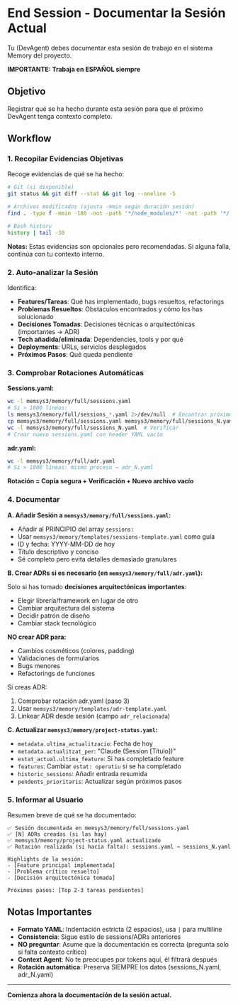 # End Session - Documentar la Sesión Actual

Tu (DevAgent) debes documentar esta sesión de trabajo en el sistema Memory del proyecto.

**IMPORTANTE: Trabaja en ESPAÑOL siempre**

## Objetivo

Registrar qué se ha hecho durante esta sesión para que el próximo DevAgent tenga contexto completo.

## Workflow

### 1. Recopilar Evidencias Objetivas

Recoge evidencias de qué se ha hecho:

```bash
# Git (si disponible)
git status && git diff --stat && git log --oneline -5

# Archivos modificados (ajusta -mmin según duración sesión)
find . -type f -mmin -180 -not -path '*/node_modules/*' -not -path '*/.git/*' -not -path '*/dist/*'

# Bash history
history | tail -30
```

**Notas:** Estas evidencias son opcionales pero recomendadas. Si alguna falla, continúa con tu contexto interno.

### 2. Auto-analizar la Sesión

Identifica:
- **Features/Tareas**: Qué has implementado, bugs resueltos, refactorings
- **Problemas Resueltos**: Obstáculos encontrados y cómo los has solucionado
- **Decisiones Tomadas**: Decisiones técnicas o arquitectónicas (importantes → ADR)
- **Tech añadida/eliminada**: Dependencies, tools y por qué
- **Deployments**: URLs, servicios desplegados
- **Próximos Pasos**: Qué queda pendiente

### 3. Comprobar Rotaciones Automáticas

**Sessions.yaml:**
```bash
wc -l memsys3/memory/full/sessions.yaml
# Si > 1800 líneas:
ls memsys3/memory/full/sessions_*.yaml 2>/dev/null  # Encontrar próximo número
cp memsys3/memory/full/sessions.yaml memsys3/memory/full/sessions_N.yaml  # Copiar
wc -l memsys3/memory/full/sessions_N.yaml  # Verificar
# Crear nuevo sessions.yaml con header YAML vacío
```

**adr.yaml:**
```bash
wc -l memsys3/memory/full/adr.yaml
# Si > 1800 líneas: mismo proceso → adr_N.yaml
```

**Rotación = Copia segura + Verificación + Nuevo archivo vacío**

### 4. Documentar

**A. Añadir Sesión a `memsys3/memory/full/sessions.yaml`:**
- Añadir al PRINCIPIO del array `sessions:`
- Usar `memsys3/memory/templates/sessions-template.yaml` como guía
- ID y fecha: YYYY-MM-DD de hoy
- Título descriptivo y conciso
- Sé completo pero evita detalles demasiado granulares

**B. Crear ADRs si es necesario (en `memsys3/memory/full/adr.yaml`):**

Solo si has tomado **decisiones arquitectónicas importantes**:
- Elegir librería/framework en lugar de otro
- Cambiar arquitectura del sistema
- Decidir patrón de diseño
- Cambiar stack tecnológico

**NO crear ADR para:**
- Cambios cosméticos (colores, padding)
- Validaciones de formularios
- Bugs menores
- Refactorings de funciones

Si creas ADR:
1. Comprobar rotación adr.yaml (paso 3)
2. Usar `memsys3/memory/templates/adr-template.yaml`
3. Linkear ADR desde sesión (campo `adr_relacionada`)

**C. Actualizar `memsys3/memory/project-status.yaml`:**
- `metadata.ultima_actualitzacio`: Fecha de hoy
- `metadata.actualitzat_per`: "Claude (Session [Título])"
- `estat_actual.ultima_feature`: Si has completado feature
- `features`: Cambiar `estat: operatiu` si se ha completado
- `historic_sessions`: Añadir entrada resumida
- `pendents_prioritaris`: Actualizar según próximos pasos

### 5. Informar al Usuario

Resumen breve de qué se ha documentado:

```
✅ Sesión documentada en memsys3/memory/full/sessions.yaml
✅ [N] ADRs creadas (si las hay)
✅ memsys3/memory/project-status.yaml actualizado
✅ Rotación realizada (si hacía falta): sessions.yaml → sessions_N.yaml

Highlights de la sesión:
- [Feature principal implementada]
- [Problema crítico resuelto]
- [Decisión arquitectónica tomada]

Próximos pasos: [Top 2-3 tareas pendientes]
```

## Notas Importantes

- **Formato YAML**: Indentación estricta (2 espacios), usa `|` para multiline
- **Consistencia**: Sigue estilo de sessions/ADRs anteriores
- **NO preguntar**: Asume que la documentación es correcta (pregunta solo si falta contexto crítico)
- **Context Agent**: No te preocupes por tokens aquí, él filtrará después
- **Rotación automática**: Preserva SIEMPRE los datos (sessions_N.yaml, adr_N.yaml)

---

**Comienza ahora la documentación de la sesión actual.**

